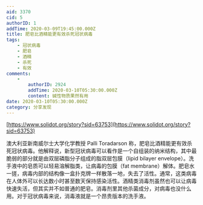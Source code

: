 ```yaml
---
aid: 3370
cid: 5
authorID: 1
addTime: 2020-03-09T19:45:00.000Z
title: 肥皂比酒精能更有效杀死冠状病毒
tags:
    - 冠状病毒
    - 肥皂
    - 酒精
    - 杀死
    - 有效
comments:
    -
        authorID: 2924
        addTime: 2020-03-10T05:30:00.000Z
        content: 碱性物质果然有用
date: 2020-03-10T05:30:00.000Z
category: 分享发现
---
```


[https://www.solidot.org/story?sid=63753](https://www.solidot.org/story?sid=63753)

澳大利亚新南威尔士大学化学教授 Palli Toradarson 称，肥皂比酒精能更有效杀死冠状病毒。他解释说，新型冠状病毒可以看作是一个自组装的纳米结构，其中最脆弱的部分就是由双层磷脂分子组成的脂双层包膜（lipid bilayer envelope）。洗手液中的皂质可以轻易溶解脂类，让病毒的包膜（fat membrane）解体。肥皂水一搓，病毒内部的结构像一盒扑克牌一样散落一地，失去了活性。通常，这类病毒在人体外可以长达数小时甚至数天保持感染活性。酒精类消毒剂虽然也可以让病毒快速失活，但其实并不如普通的肥皂。消毒剂里其他杀菌成分，对病毒也没什么用。对于冠状病毒来说，消毒液就是一个昂贵版本的洗手液。
